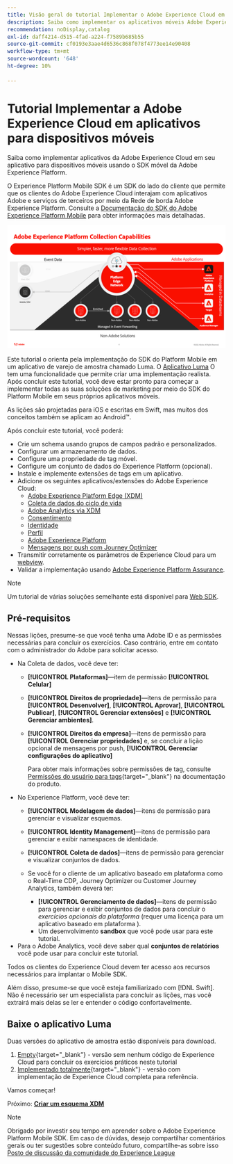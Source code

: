 ```yaml
---
title: Visão geral do tutorial Implementar o Adobe Experience Cloud em aplicativos móveis
description: Saiba como implementar os aplicativos móveis Adobe Experience Cloud. Este tutorial o orienta por uma implementação de aplicativos Experience Cloud em um aplicativo Swift de amostra.
recommendation: noDisplay,catalog
exl-id: daff4214-d515-4fad-a224-f7589b685b55
source-git-commit: cf0193e3aae4d6536c868f078f4773ee14e90408
workflow-type: tm+mt
source-wordcount: '648'
ht-degree: 10%

---
```


# Tutorial Implementar a Adobe Experience Cloud em aplicativos para dispositivos móveis

Saiba como implementar aplicativos da Adobe Experience Cloud em seu aplicativo para dispositivos móveis usando o SDK móvel da Adobe Experience Platform.

O Experience Platform Mobile SDK é um SDK do lado do cliente que permite que os clientes do Adobe Experience Cloud interajam com aplicativos Adobe e serviços de terceiros por meio da Rede de borda Adobe Experience Platform. Consulte a [Documentação do SDK do Adobe Experience Platform Mobile](https://aep-sdks.gitbook.io/docs/) para obter informações mais detalhadas.

![configurações de build](assets/data-collection-mobile-sdk.png)


Este tutorial o orienta pela implementação do SDK do Platform Mobile em um aplicativo de varejo de amostra chamado Luma. O [Aplicativo Luma](https://github.com/Adobe-Marketing-Cloud/Luma-iOS-Mobile-App) O tem uma funcionalidade que permite criar uma implementação realista. Após concluir este tutorial, você deve estar pronto para começar a implementar todas as suas soluções de marketing por meio do SDK do Platform Mobile em seus próprios aplicativos móveis.

As lições são projetadas para iOS e escritas em Swift, mas muitos dos conceitos também se aplicam ao Android™.

Após concluir este tutorial, você poderá:

* Crie um schema usando grupos de campos padrão e personalizados.
* Configurar um armazenamento de dados.
* Configure uma propriedade de tag móvel.
* Configure um conjunto de dados do Experience Platform (opcional).
* Instale e implemente extensões de tags em um aplicativo.
* Adicione os seguintes aplicativos/extensões do Adobe Experience Cloud:
   * [Adobe Experience Platform Edge (XDM)](events.md)
   * [Coleta de dados do ciclo de vida](lifecycle-data.md)
   * [Adobe Analytics via XDM](analytics.md)
   * [Consentimento](consent.md)
   * [Identidade](identity.md)
   * [Perfil](profile.md)
   * [Adobe Experience Platform](platform.md)
   * [Mensagens por push com Journey Optimizer](journey-optimizer-push.md)
* Transmitir corretamente os parâmetros de Experience Cloud para um [webview](web-views.md).
* Validar a implementação usando [Adobe Experience Platform Assurance](assurance.md).

>[!NOTE]
>
>Um tutorial de várias soluções semelhante está disponível para [Web SDK](../tutorial-web-sdk/overview.md).

## Pré-requisitos

Nessas lições, presume-se que você tenha uma Adobe ID e as permissões necessárias para concluir os exercícios. Caso contrário, entre em contato com o administrador do Adobe para solicitar acesso.

* Na Coleta de dados, você deve ter:
   * **[!UICONTROL Plataformas]**—item de permissão **[!UICONTROL Celular]**
   * **[!UICONTROL Direitos de propriedade]**—itens de permissão para **[!UICONTROL Desenvolver]**, **[!UICONTROL Aprovar]**, **[!UICONTROL Publicar]**, **[!UICONTROL Gerenciar extensões]** e **[!UICONTROL Gerenciar ambientes]**.
   * **[!UICONTROL Direitos da empresa]**—itens de permissão para **[!UICONTROL Gerenciar propriedades]** e, se concluir a lição opcional de mensagens por push, **[!UICONTROL Gerenciar configurações do aplicativo]**

      Para obter mais informações sobre permissões de tag, consulte [Permissões do usuário para tags](https://experienceleague.adobe.com/docs/experience-platform/tags/admin/user-permissions.html?lang=pt-BR){target=&quot;_blank&quot;} na documentação do produto.
* No Experience Platform, você deve ter:
   * **[!UICONTROL Modelagem de dados]**—itens de permissão para gerenciar e visualizar esquemas.
   * **[!UICONTROL Identity Management]**—itens de permissão para gerenciar e exibir namespaces de identidade.
   * **[!UICONTROL Coleta de dados]**—itens de permissão para gerenciar e visualizar conjuntos de dados.

   * Se você for o cliente de um aplicativo baseado em plataforma como o Real-Time CDP, Journey Optimizer ou Customer Journey Analytics, também deverá ter:
      * **[!UICONTROL Gerenciamento de dados]**—itens de permissão para gerenciar e exibir conjuntos de dados para concluir o _exercícios opcionais da plataforma_ (requer uma licença para um aplicativo baseado em plataforma ).
      * Um desenvolvimento **sandbox** que você pode usar para este tutorial.
* Para o Adobe Analytics, você deve saber qual **conjuntos de relatórios** você pode usar para concluir este tutorial.

Todos os clientes do Experience Cloud devem ter acesso aos recursos necessários para implantar o Mobile SDK.

Além disso, presume-se que você esteja familiarizado com [!DNL Swift]. Não é necessário ser um especialista para concluir as lições, mas você extrairá mais delas se ler e entender o código confortavelmente.

## Baixe o aplicativo Luma

Duas versões do aplicativo de amostra estão disponíveis para download.

1. [Empty](https://github.com/Adobe-Marketing-Cloud/Luma-iOS-Mobile-App){target=&quot;_blank&quot;} - versão sem nenhum código de Experience Cloud para concluir os exercícios práticos neste tutorial
1. [Implementado totalmente](https://github.com/Adobe-Marketing-Cloud/Luma-iOS-Mobile-App){target=&quot;_blank&quot;} - versão com implementação de Experience Cloud completa para referência.

Vamos começar!


Próximo: **[Criar um esquema XDM](create-schema.md)**

>[!NOTE]
>
>Obrigado por investir seu tempo em aprender sobre o Adobe Experience Platform Mobile SDK. Em caso de dúvidas, desejo compartilhar comentários gerais ou ter sugestões sobre conteúdo futuro, compartilhe-as sobre isso [Posto de discussão da comunidade do Experience League](https://experienceleaguecommunities.adobe.com/t5/adobe-experience-platform-launch/tutorial-discussion-implement-adobe-experience-cloud-in-mobile/td-p/443796)